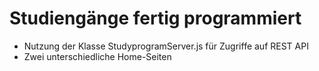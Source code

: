 # Studiengänge fertig programmiert
 - Nutzung der Klasse StudyprogramServer.js für Zugriffe auf REST API
 - Zwei unterschiedliche Home-Seiten